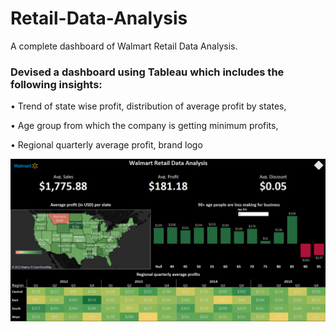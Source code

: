 # Retail-Data-Analysis
A complete dashboard of Walmart Retail Data Analysis.

### Devised a dashboard using Tableau which includes the following insights:
• Trend of state wise profit, distribution of average profit by states,

• Age group from which the company is getting minimum profits,

• Regional quarterly average profit, brand logo

![Complete dashboard analysis](https://github.com/saketgautam/Retail-Data-Analysis/blob/main/dashboard.png)
